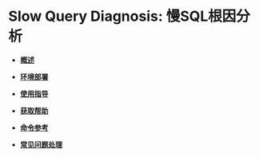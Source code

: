 # Slow Query Diagnosis: 慢SQL根因分析<a name="ZH-CN_TOPIC_0000001240824997"></a>

-   **[概述](概述-4.md)**  

-   **[环境部署](环境部署-5.md)**  

-   **[使用指导](使用指导-6.md)**  

-   **[获取帮助](获取帮助-7.md)**  

-   **[命令参考](命令参考-8.md)**  

-   **[常见问题处理](常见问题处理-9.md)**  


